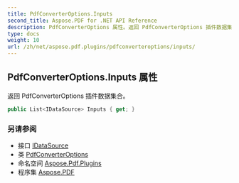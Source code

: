 ```yaml
---
title: PdfConverterOptions.Inputs
second_title: Aspose.PDF for .NET API Reference
description: PdfConverterOptions 属性。返回 PdfConverterOptions 插件数据集合
type: docs
weight: 10
url: /zh/net/aspose.pdf.plugins/pdfconverteroptions/inputs/
---
```

## PdfConverterOptions.Inputs 属性

返回 PdfConverterOptions 插件数据集合。

```csharp
public List<IDataSource> Inputs { get; }
```

### 另请参阅

* 接口 [IDataSource](../../idatasource/)
* 类 [PdfConverterOptions](../)
* 命名空间 [Aspose.Pdf.Plugins](../../../aspose.pdf.plugins/)
* 程序集 [Aspose.PDF](../../../)